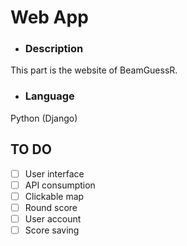 # Web App

- ### Description

This part is the website of BeamGuessR.

- ### Language

Python (Django)

## TO DO

- [ ] User interface
- [ ] API consumption
- [ ] Clickable map
- [ ] Round score
- [ ] User account
- [ ] Score saving
